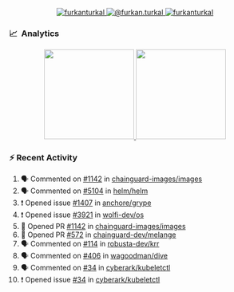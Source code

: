 <p align="center">
  <a href="https://linkedin.com/in/furkanturkal" target="blank">
    <img src="https://img.shields.io/badge/linkedin-%230077B5.svg?&style=for-the-badge&logo=linkedin&logoColor=white" alt="furkanturkal" />
  </a>
  <a href="https://medium.com/@furkan.turkal" target="blank">
    <img src="https://img.shields.io/badge/medium-%2312100E.svg?&style=for-the-badge&logo=medium&logoColor=white" alt="@furkan.turkal" />
  </a>
  <a href="https://twitter.com/furkanturkaI" target="blank">
    <img src="https://img.shields.io/badge/Twitter-1DA1F2?style=for-the-badge&logo=twitter&logoColor=white" alt="furkanturkaI" />
  </a>
</p>

### 📈 &nbsp;Analytics

<p align="center">
  <a href="https://coderstats.net/github/#Dentrax">
    <img height="180em" src="https://github-readme-stats-eight-theta.vercel.app/api?username=Dentrax&show_icons=true&theme=algolia&include_all_commits=true&count_private=true&line_height=26"/>
    <img height="180em" src="https://github-readme-stats-eight-theta.vercel.app/api/top-langs/?username=Dentrax&layout=compact&langs_count=8&theme=algolia&line_height=26"/>
  </a>
</p>

### :zap: Recent Activity

<!--START_SECTION:activity-->
1. 🗣 Commented on [#1142](https://github.com/chainguard-images/images/pull/1142#issuecomment-1658644600) in [chainguard-images/images](https://github.com/chainguard-images/images)
2. 🗣 Commented on [#5104](https://github.com/helm/helm/issues/5104#issuecomment-1657974221) in [helm/helm](https://github.com/helm/helm)
3. ❗ Opened issue [#1407](https://github.com/anchore/grype/issues/1407) in [anchore/grype](https://github.com/anchore/grype)
4. ❗ Opened issue [#3921](https://github.com/wolfi-dev/os/issues/3921) in [wolfi-dev/os](https://github.com/wolfi-dev/os)
5. 💪 Opened PR [#1142](https://github.com/chainguard-images/images/pull/1142) in [chainguard-images/images](https://github.com/chainguard-images/images)
6. 💪 Opened PR [#572](https://github.com/chainguard-dev/melange/pull/572) in [chainguard-dev/melange](https://github.com/chainguard-dev/melange)
7. 🗣 Commented on [#114](https://github.com/robusta-dev/krr/issues/114#issuecomment-1643517249) in [robusta-dev/krr](https://github.com/robusta-dev/krr)
8. 🗣 Commented on [#406](https://github.com/wagoodman/dive/issues/406#issuecomment-1642734120) in [wagoodman/dive](https://github.com/wagoodman/dive)
9. 🗣 Commented on [#34](https://github.com/cyberark/kubeletctl/issues/34#issuecomment-1642120588) in [cyberark/kubeletctl](https://github.com/cyberark/kubeletctl)
10. ❗ Opened issue [#34](https://github.com/cyberark/kubeletctl/issues/34) in [cyberark/kubeletctl](https://github.com/cyberark/kubeletctl)
<!--END_SECTION:activity-->
